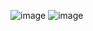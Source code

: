 ![image](https://user-images.githubusercontent.com/100387382/187685279-bbf2707e-0d52-4c7c-9785-96bea8917de2.png)
![image](https://user-images.githubusercontent.com/100387382/187685299-907ef7ee-fd17-4ee4-9838-b0d4dd9ff339.png)
